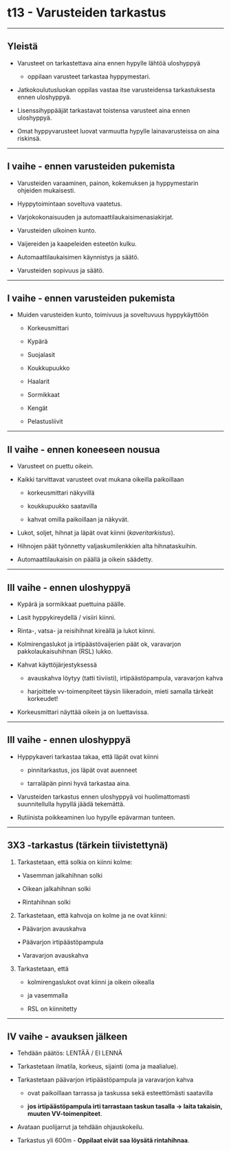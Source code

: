 # t13 - Varusteiden tarkastus

---

## Yleistä

- Varusteet on tarkastettava aina ennen hypylle lähtöä uloshyppyä

  -   oppilaan varusteet tarkastaa hyppymestari.

- Jatkokoulutusluokan oppilas vastaa itse varusteidensa tarkastuksesta ennen
  uloshyppyä.

- Lisenssihyppääjät tarkastavat toistensa varusteet aina ennen uloshyppyä.

- Omat hyppyvarusteet luovat varmuutta hypylle lainavarusteissa on aina
  riskinsä.

---

## I vaihe - ennen varusteiden pukemista

-   Varusteiden varaaminen, painon, kokemuksen ja hyppymestarin ohjeiden
    mukaisesti.

-   Hyppytoimintaan soveltuva vaatetus.

-   Varjokokonaisuuden ja automaattilaukaisimenasiakirjat.

-   Varusteiden ulkoinen kunto.

-   Vaijereiden ja kaapeleiden esteetön kulku.

-   Automaattilaukaisimen käynnistys ja säätö.

-   Varusteiden sopivuus ja säätö.

---

## I vaihe - ennen varusteiden pukemista

- Muiden varusteiden kunto, toimivuus ja soveltuvuus hyppykäyttöön

  -   Korkeusmittari

  -   Kypärä

  -   Suojalasit

  -   Koukkupuukko

  -   Haalarit

  -   Sormikkaat

  -   Kengät

  -   Pelastusliivit

---

## II vaihe - ennen koneeseen nousua

- Varusteet on puettu oikein.

- Kaikki tarvittavat varusteet ovat mukana oikeilla paikoillaan

  -   korkeusmittari näkyvillä

  -   koukkupuukko saatavilla

  -   kahvat omilla paikoillaan ja näkyvät.

- Lukot, soljet, hihnat ja läpät ovat kiinni (*kaveritarkistus*).

- Hihnojen päät työnnetty valjaskumilenkkien alta hihnataskuihin.

- Automaattilaukaisin on päällä ja oikein säädetty.

---

## III vaihe - ennen uloshyppyä

- Kypärä ja sormikkaat puettuina päälle.

- Lasit hyppykireydellä / visiiri kiinni.

- Rinta-, vatsa- ja reisihihnat kireällä ja lukot kiinni.

- Kolmirengaslukot ja irtipäästövaijerien päät ok, varavarjon
pakkolaukaisuhihnan (RSL) lukko.

- Kahvat käyttöjärjestyksessä

  - avauskahva löytyy (tatti tiiviisti), irtipäästöpampula, varavarjon
    kahva

  - harjoittele vv-toimenpiteet täysin liikeradoin, mieti samalla tärkeät korkeudet!

- Korkeusmittari näyttää oikein ja on luettavissa.

---

## III vaihe - ennen uloshyppyä

- Hyppykaveri tarkastaa takaa, että läpät ovat kiinni

  -   pinnitarkastus, jos läpät ovat auenneet

  -   tarraläpän pinni hyvä tarkastaa aina.

- Varusteiden tarkastus ennen uloshyppyä voi huolimattomasti
  suunnitellulla hypyllä jäädä tekemättä.

- Rutiinista poikkeaminen luo hypylle epävarman tunteen.

---

## 3X3 -tarkastus (tärkein tiivistettynä)

1.  Tarkastetaan, että solkia on kiinni kolme:

    •   Vasemman jalkahihnan solki

    •   Oikean jalkahihnan solki

    •   Rintahihnan solki

2.  Tarkastetaan, että kahvoja on kolme ja ne ovat kiinni:

    •   Päävarjon avauskahva

    •   Päävarjon irtipäästöpampula

    •   Varavarjon avauskahva

3.  Tarkastetaan, että

    - kolmirengaslukot ovat kiinni ja oikein oikealla

    - ja vasemmalla

    - RSL on kiinnitetty

---

## IV vaihe - avauksen jälkeen

- Tehdään päätös: LENTÄÄ / EI LENNÄ

- Tarkastetaan ilmatila, korkeus, sijainti (oma ja maalialue).

- Tarkastetaan päävarjon irtipäästöpampula ja varavarjon kahva

  -   ovat paikoillaan tarrassa ja taskussa sekä esteettömästi saatavilla

  -   **jos irtipäästöpampula irti tarrastaan taskun tasalla -&gt; laita
      takaisin, muuten VV-toimenpiteet**.

- Avataan puolijarrut ja tehdään ohjauskokeilu.

- Tarkastus yli 600m - **Oppilaat eivät saa löysätä rintahihnaa**.

